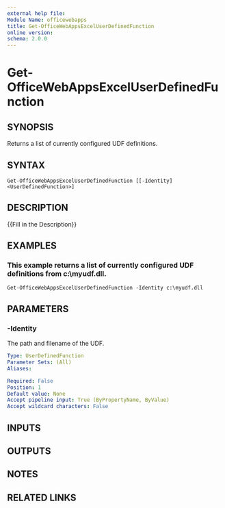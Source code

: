 ```yaml
---
external help file:
Module Name: officewebapps
title: Get-OfficeWebAppsExcelUserDefinedFunction
online version:
schema: 2.0.0
---
```


# Get-OfficeWebAppsExcelUserDefinedFunction

## SYNOPSIS
Returns a list of currently configured UDF definitions.

## SYNTAX

```
Get-OfficeWebAppsExcelUserDefinedFunction [[-Identity] <UserDefinedFunction>]
```

## DESCRIPTION
{{Fill in the Description}}

## EXAMPLES

### This example returns a list of currently configured UDF definitions from c:\myudf.dll.
```
Get-OfficeWebAppsExcelUserDefinedFunction -Identity c:\myudf.dll
```

## PARAMETERS

### -Identity
The path and filename of the UDF.

```yaml
Type: UserDefinedFunction
Parameter Sets: (All)
Aliases: 

Required: False
Position: 1
Default value: None
Accept pipeline input: True (ByPropertyName, ByValue)
Accept wildcard characters: False
```

## INPUTS

## OUTPUTS

## NOTES

## RELATED LINKS